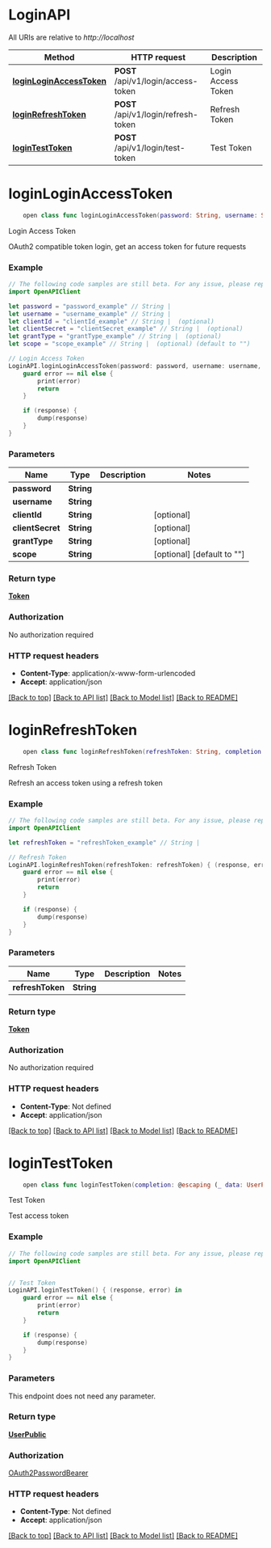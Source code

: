 # LoginAPI

All URIs are relative to *http://localhost*

Method | HTTP request | Description
------------- | ------------- | -------------
[**loginLoginAccessToken**](LoginAPI.md#loginloginaccesstoken) | **POST** /api/v1/login/access-token | Login Access Token
[**loginRefreshToken**](LoginAPI.md#loginrefreshtoken) | **POST** /api/v1/login/refresh-token | Refresh Token
[**loginTestToken**](LoginAPI.md#logintesttoken) | **POST** /api/v1/login/test-token | Test Token


# **loginLoginAccessToken**
```swift
    open class func loginLoginAccessToken(password: String, username: String, clientId: String? = nil, clientSecret: String? = nil, grantType: String? = nil, scope: String? = nil, completion: @escaping (_ data: Token?, _ error: Error?) -> Void)
```

Login Access Token

OAuth2 compatible token login, get an access token for future requests

### Example
```swift
// The following code samples are still beta. For any issue, please report via http://github.com/OpenAPITools/openapi-generator/issues/new
import OpenAPIClient

let password = "password_example" // String | 
let username = "username_example" // String | 
let clientId = "clientId_example" // String |  (optional)
let clientSecret = "clientSecret_example" // String |  (optional)
let grantType = "grantType_example" // String |  (optional)
let scope = "scope_example" // String |  (optional) (default to "")

// Login Access Token
LoginAPI.loginLoginAccessToken(password: password, username: username, clientId: clientId, clientSecret: clientSecret, grantType: grantType, scope: scope) { (response, error) in
    guard error == nil else {
        print(error)
        return
    }

    if (response) {
        dump(response)
    }
}
```

### Parameters

Name | Type | Description  | Notes
------------- | ------------- | ------------- | -------------
 **password** | **String** |  | 
 **username** | **String** |  | 
 **clientId** | **String** |  | [optional] 
 **clientSecret** | **String** |  | [optional] 
 **grantType** | **String** |  | [optional] 
 **scope** | **String** |  | [optional] [default to &quot;&quot;]

### Return type

[**Token**](Token.md)

### Authorization

No authorization required

### HTTP request headers

 - **Content-Type**: application/x-www-form-urlencoded
 - **Accept**: application/json

[[Back to top]](#) [[Back to API list]](../README.md#documentation-for-api-endpoints) [[Back to Model list]](../README.md#documentation-for-models) [[Back to README]](../README.md)

# **loginRefreshToken**
```swift
    open class func loginRefreshToken(refreshToken: String, completion: @escaping (_ data: Token?, _ error: Error?) -> Void)
```

Refresh Token

Refresh an access token using a refresh token

### Example
```swift
// The following code samples are still beta. For any issue, please report via http://github.com/OpenAPITools/openapi-generator/issues/new
import OpenAPIClient

let refreshToken = "refreshToken_example" // String | 

// Refresh Token
LoginAPI.loginRefreshToken(refreshToken: refreshToken) { (response, error) in
    guard error == nil else {
        print(error)
        return
    }

    if (response) {
        dump(response)
    }
}
```

### Parameters

Name | Type | Description  | Notes
------------- | ------------- | ------------- | -------------
 **refreshToken** | **String** |  | 

### Return type

[**Token**](Token.md)

### Authorization

No authorization required

### HTTP request headers

 - **Content-Type**: Not defined
 - **Accept**: application/json

[[Back to top]](#) [[Back to API list]](../README.md#documentation-for-api-endpoints) [[Back to Model list]](../README.md#documentation-for-models) [[Back to README]](../README.md)

# **loginTestToken**
```swift
    open class func loginTestToken(completion: @escaping (_ data: UserPublic?, _ error: Error?) -> Void)
```

Test Token

Test access token

### Example
```swift
// The following code samples are still beta. For any issue, please report via http://github.com/OpenAPITools/openapi-generator/issues/new
import OpenAPIClient


// Test Token
LoginAPI.loginTestToken() { (response, error) in
    guard error == nil else {
        print(error)
        return
    }

    if (response) {
        dump(response)
    }
}
```

### Parameters
This endpoint does not need any parameter.

### Return type

[**UserPublic**](UserPublic.md)

### Authorization

[OAuth2PasswordBearer](../README.md#OAuth2PasswordBearer)

### HTTP request headers

 - **Content-Type**: Not defined
 - **Accept**: application/json

[[Back to top]](#) [[Back to API list]](../README.md#documentation-for-api-endpoints) [[Back to Model list]](../README.md#documentation-for-models) [[Back to README]](../README.md)

